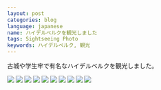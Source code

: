 ```yaml
---
layout: post
categories: blog
language: japanese
name: ハイデルベルクを観光しました
tags: Sightseeing Photo
keywords: ハイデルベルク, 観光
---
```


古城や学生牢で有名なハイデルベルクを観光しました。

<img src="https://dl.dropboxusercontent.com/u/12208857/img/IMGP1273.JPG" class="image-on-frame image-fade">

<img src="https://dl.dropboxusercontent.com/u/12208857/img/IMGP1194.JPG" class="image-on-frame image-fade">

<img src="https://dl.dropboxusercontent.com/u/12208857/img/IMGP1195.JPG" class="image-on-frame image-fade">

<img src="https://dl.dropboxusercontent.com/u/12208857/img/IMGP1136.JPG" class="image-on-frame image-fade">

<img src="https://dl.dropboxusercontent.com/u/12208857/img/IMGP1449.JPG" class="image-on-frame image-fade">

<img src="https://dl.dropboxusercontent.com/u/12208857/img/IMGP1459.JPG" class="image-on-frame image-fade">

<img src="https://dl.dropboxusercontent.com/u/12208857/img/IMGP1513.JPG" class="image-on-frame image-fade">

<img src="https://dl.dropboxusercontent.com/u/12208857/img/IMGP1480.JPG" class="image-on-frame image-fade">

<img src="https://dl.dropboxusercontent.com/u/12208857/img/IMGP1124.JPG" class="image-on-frame image-fade">

<img src="https://dl.dropboxusercontent.com/u/12208857/img/IMGP1355.JPG" class="image-on-frame image-fade">
